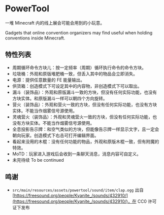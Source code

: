 # PowerTool

一堆 Minecraft 内的线上展会可能会用到的小玩意。

Gadgets that online convention organizers may find useful when holding conventions inside Minecraft.

## 特性列表

  - 周期循环命令方块儿：按一定频率（周期）循环执行命令的命令方块。
  - 垃圾桶：外观和原版堆肥桶一致，但丢入其中的物品会立即消失。
  - 电源：提供任意数量的 FE 能量输出。
  - 供货箱：创造模式下可设定其中的内容物，非创造模式下可以取出。
  - 漏斗（装饰品）：外观和原版漏斗一致的方块，但没有任何实际功能，也没有方块实体。和原版漏斗一样可以朝四个方向旋转。
  - 营火（装饰品）：外观和营火一致的方块，但没有任何实际功能，也没有方块实体。不能当作烟雾信号源使用。
  - 灵魂营火（装饰品）：外观和灵魂营火一致的方块，但没有任何实际功能，也没有方块实体。不能当作烟雾信号源使用。
  - 全息投影告示牌：和空气类似的方块，但能像告示牌一样显示文字，且一定会朝向玩家。创造模式下右击可打开编辑界面。
  - 看起来没用的木棍：没有任何功能的物品，外观和原版木棍一致，但有附魔的特效。
  - MoTD：玩家进入游戏后会收到一条聊天消息，消息内容可自定义。
  - 未完待续 To be continued

## 鸣谢

  - `src/main/resources/assets/powertool/sound/item/clap.ogg`
    出自 [https://freesound.org/people/Kyanite_/sounds/432910/](https://freesound.org/people/Kyanite_/sounds/432910/)，在 CC0 许可证下发布
